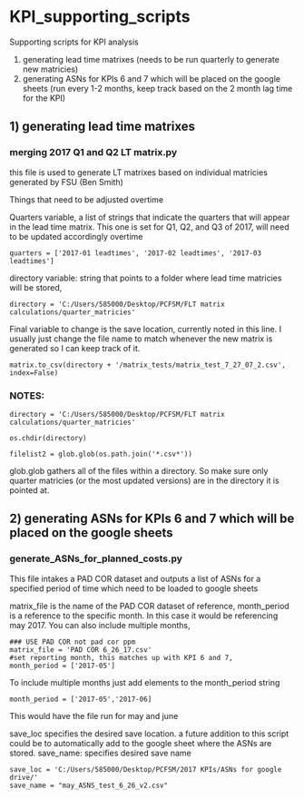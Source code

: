 # KPI_supporting_scripts
Supporting scripts for KPI analysis

1) generating lead time matrixes (needs to be run quarterly to generate new matricies) 
2) generating ASNs for KPIs 6 and 7 which will be placed on the google sheets (run every 1-2 months, keep track based on the 2 month lag time for the KPI)

## 1) generating lead time matrixes 
### merging 2017 Q1 and Q2 LT matrix.py

this file is used to generate LT matrixes based on individual matricies generated by FSU (Ben Smith)

Things that need to be adjusted overtime

Quarters variable, a list of strings that indicate the quarters that will appear in the lead time matrix. This one is set for Q1, Q2, and Q3 of 2017, will need to be updated accordingly overtime

```
quarters = ['2017-01 leadtimes', '2017-02 leadtimes', '2017-03 leadtimes']
```

directory variable: string that points to a folder where lead time matricies will be stored, 

```
directory = 'C:/Users/585000/Desktop/PCFSM/FLT matrix calculations/quarter_matricies'
```

Final variable to change is the save location, currently noted in this line. I usually just change the file name to match whenever the new matrix is generated so I can keep track of it. 
```
matrix.to_csv(directory + '/matrix_tests/matrix_test_7_27_07_2.csv', index=False)
```

### NOTES: 

```
directory = 'C:/Users/585000/Desktop/PCFSM/FLT matrix calculations/quarter_matricies'

os.chdir(directory)

filelist2 = glob.glob(os.path.join('*.csv*'))
```
glob.glob gathers all of the files within a directory. So make sure only quarter matricies (or the most updated versions) are in the directory it is pointed at.

## 2) generating ASNs for KPIs 6 and 7 which will be placed on the google sheets
### generate_ASNs_for_planned_costs.py

This file intakes a PAD COR dataset and outputs a list of ASNs for a specified period of time which need to be loaded to google sheets

matrix_file is the name of the PAD COR dataset of reference, 
month_period is a reference to the specific month. In this case it would be  referencing may 2017. You can also include multiple months, 

```
### USE PAD COR not pad cor ppm
matrix_file = 'PAD COR 6_26_17.csv'
#set reporting month, this matches up with KPI 6 and 7,
month_period = ['2017-05']
```
To include multiple months just add elements to the month_period string
```
month_period = ['2017-05','2017-06]
```
This would have the file run for may and june


save_loc specifies the desired save location. a future addition to this script could be to automatically add to the google sheet where the ASNs are stored. 
save_name: specifies desired save name
```
save_loc = 'C:/Users/585000/Desktop/PCFSM/2017 KPIs/ASNs for google drive/'
save_name = "may_ASNS_test_6_26_v2.csv"
```

